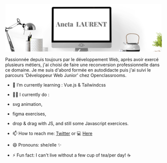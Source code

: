 ![alt text](https://raw.githubusercontent.com/ANETA-LAURENT/ANETA-LAURENT/master/Aneta.png)

<p>Passionnée depuis toujours par le développement Web, après avoir exercé plusieurs métiers, j'ai choisi de faire une reconversion professionnelle dans ce domaine. Je me suis d'abord formée en autodidacte puis j'ai suivi le parcours 'Développeur Web Junior' chez Openclassrooms.</p> 



- 🌱 I’m currently learning : Vue.js & Tailwindcss

- 🤦🏻 I currently do :
- svg animation, 
- figma exercises,
- drop & drag with JS,
and still some Javascript exercices.

- 📫 How to reach me: <a href="https://twitter.com/Aneta_oo_" target="_blank"> Twitter</a> or 💻 <a href="https://aneta-laurent.yj.fr/index.html" target="_blank"> Here</a>

- 😄 Pronouns: she/elle ✨

- ⚡ Fun fact: I can't live without a few cup of tea/per day! ☕ 

